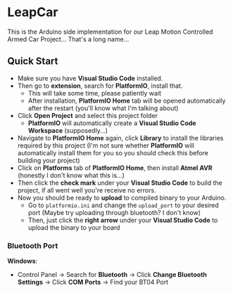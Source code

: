 # LeapCar

This is the Arduino side implementation for our Leap Motion Controlled Armed Car Project... That's a long name...

## Quick Start

- Make sure you have **Visual Studio Code** installed.
- Then go to **extension**, search for **PlatformIO**, install that.
  - This will take some time, please patiently wait
  - After installation, **PlatformIO Home** tab will be opened automatically after the restart (you'll know what I'm talking about)
- Click **Open Project** and select this project folder
  - **PlatformIO** will automatically create a **Visual Studio Code Workspace** (supposedly...)
- Navigate to **PlatformIO Home** again, click **Library** to install the libraries required by this project (I'm not sure whether **PlatformIO** will automatically install them for you so you should check this before building your project)
- Click on **Platforms** tab of **PlatformIO Home**, then install **Atmel AVR** (honestly I don't know what this is...)
- Then click the **check mark** under your **Visual Studio Code** to build the project, if all went well you're receive no errors.
- Now you should be ready to **upload** to compiled binary to your Arduino.
  - Go to `platformio.ini` and change the `upload_port` to your desired port (Maybe try uploading through bluetooth? I don't know)
  - Then, just click the **right arrow** under your **Visual Studio Code** to upload the binary to your board

### Bluetooth Port

**Windows**:

- Control Panel -> Search for **Bluetooth** -> Click **Change Bluetooth Settings** -> Click **COM Ports** -> Find your BT04 Port
